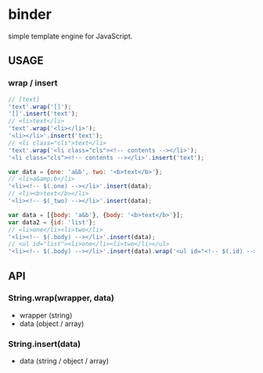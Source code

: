 binder
======

simple template engine for JavaScript.

## USAGE
### wrap / insert
```javascript
// [text]
'text'.wrap('[]');
'[]'.insert('text');
// <li>text</li>
'text'.wrap('<li></li>');
'<li></li>'.insert('text');
// <li class="cls">text</li>
'text'.wrap('<li class="cls"><!-- contents --></li>');
'<li class="cls"><!-- contents --></li>'.insert('text');
```

```javascript
var data = {one: 'a&b', two: '<b>text</b>'};
// <li>a&amp;b</li>
'<li><!-- $(.one) --></li>'.insert(data);
// <li><b>text</b></li>
'<li><!-- $(_two) --></li>'.insert(data);
```

```javascript
var data = [{body: 'a&b'}, {body: '<b>text</b>'}];
var data2 = {id: 'list'};
// <li>one</li><li>two</li>
'<li><!-- $(.body) --></li>'.insert(data);
// <ul id="list"><li>one</li><li>two</li></ul>
'<li><!-- $(.body) --></li>'.insert(data).wrap('<ul id="<!-- $(.id) -->"><!-- contents --></ul>', data2);
```

## API
### String.wrap(wrapper, data)
- wrapper (string)
- data (object / array)

### String.insert(data)
- data (string / object / array)
